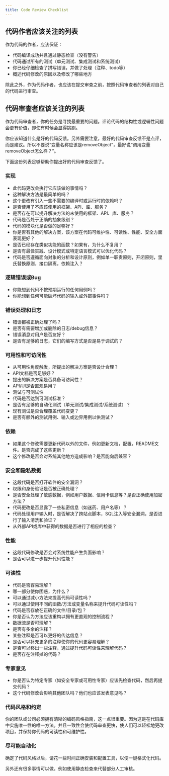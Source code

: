 ```yaml
---
title: Code Review Checklist
---
```


## 代码作者应该关注的列表

作为代码的作者，应该保证：

- 代码编译成功并且通过静态检查（没有警告）
- 代码通过所有的测试（单元测试、集成测试和系统测试）
- 你已经仔细检查了拼写错误，并做了处理（注释、todo等）
- 概述代码修改的原因以及修改了哪些地方

除此之外，作为代码作者，也应该在提交审查之前，按照代码审查者的列表对自己的代码进行审查。

## 代码审查者应该关注的列表

作为代码审查者，你的任务是寻找最重要的问题。评论代码的结构性或逻辑性问题会更有价值，即使有时候会显得挑剔。

你应该知道什么是好的代码反馈。另外需要注意，最好的代码审查反馈不是点评，而是建议。所以不要说“变量名称应该是removeObject”，最好说“调用变量removeObject怎么样？”。

下面这份列表足够帮助你提出好的代码审查反馈了。

### 实现

- 此代码更改会执行它应该做的事情吗？
- 这种解决方法是最简单的吗？
- 这个更改有引入一些不需要的编译时或运行时的依赖吗？
- 是否使用了不应该使用的框架、API、库、服务？
- 是否存在可以提升解决方法的未使用的框架、API、库、服务？
- 代码是否处于正确的抽象级别？
- 代码的模块化是否做的足够好？
- 你是否有其他的解决方案，该方案在代码可维护性、可读性、性能、安全方面表现更好？
- 是否已经存在类似功能的函数？如果有，为什么不复用？
- 是否有最佳实践、设计模式或特定语言模式可以优化代码？
- 代码是否遵循面向对象的分析和设计原则，例如单一职责原则，开闭原则，里氏替换原则，接口隔离，依赖注入？

### 逻辑错误或Bug

- 你能想到代码不按预期运行的任何用例吗？
- 你能想到任何可能破坏代码的输入或外部事件吗？

### 错误处理和日志

- 错误都被正确处理了吗？
- 是否有需要增加或删除的日志/debug信息？
- 错误消息对用户是否友好？
- 是否有足够的日志，它们的编写方式是否是易于调试的？

### 可用性和可访问性

- 从可用性角度触发，所提出的解决方案是否设计合理？
- API文档是否足够好？
- 提出的解决方案是否具备可访问性？
- API/UI是否直观易用？
- 测试与可测试性
- 代码是否达到可测试标准？
- 是否有足够的自动化测试（单元测试/集成测试/系统测试）？
- 现有测试是否合理覆盖代码变更？
- 是否有额外的测试用例、输入或边界用例以供测试？

### 依赖

- 如果这个修改需要更新代码以外的文件，例如更新文档，配置，README文件。是否完成了这些更新？
- 这个修改是否会对系统其他地方造成影响？是否能向后兼容？

### 安全和隐私数据

- 这段代码是否打开软件的安全漏洞？
- 权限和身份验证是否被正确处理？
- 是否安全处理了敏感数据，例如用户数据、信用卡信息等？是否正确使用加密方法？
- 代码更改是否显露了一些私密信息（如迷药、用户名等）？
- 代码处理用户输入时，是否解决了跨站点脚本，SQL注入等安全漏洞，是否进行了输入清洗和验证？
- 从外部API或库中获得的数据是否进行了相应的检查？

### 性能

- 这段代码修改是否会对系统性能产生负面影响？
- 是否可以进一步提升代码性能？

### 可读性

- 代码是否容易理解？
- 哪一部分使你困惑，为什么？
- 可以通过减小方法来提高代码可读性吗？
- 可以通过使用不同的函数/方法或变量名称来提升代码可读性吗？
- 代码是否存放在正确的文件/目录/包？
- 你是否认为方法应该重构以拥有更直观的控制流程？
- 数据流是否可理解？
- 是否有多余的注释？
- 某些注释是否可以更好的传达信息？
- 是否可以补充更多的注释使你的代码更容易理解？
- 是否可以移出一些注释，通过提升代码可读性来理解代码？
- 是否存在注释掉的代码？

### 专家意见

- 你是否认为特定专家（如安全专家或可用性专家）应该先检查代码，然后再提交代码？
- 这个代码修改会影响其他团队吗？他们也应该发表意见吗？

### 代码风格和约定

你的团队或公司必须拥有清晰的编码风格指南，这一点很重要。因为这是在代码库中实施唯一性的唯一方法。并且一致性会使代码审查更快，使人们可以轻松地更改项目，并保持你代码的可读性和可维护性。

### 尽可能自动化

确定了代码风格以后，请花一些时间正确安装和配置工具，以便一键格式化代码。

另外还有很多事情可以做。例如使用静态检查来代替部分人工审核。